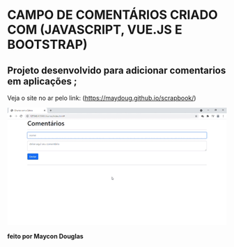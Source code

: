 # CAMPO DE COMENTÁRIOS CRIADO COM (JAVASCRIPT, VUE.JS E BOOTSTRAP)
## Projeto desenvolvido para adicionar comentarios em aplicações ; 

Veja o site no ar pelo link: (https://maydoug.github.io/scrapbook/)

![exemplo_projeto](https://github.com/maydoug/scrapbook/blob/master/img/scrapbook_gif.gif)
<p><strong>feito por Maycon Douglas</strong><p>

